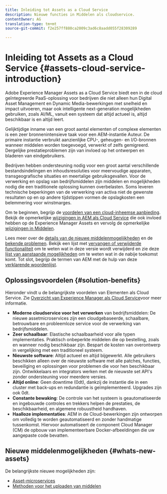 ```yaml
---
title: Inleiding tot Assets as a Cloud Service
description: Nieuwe functies in Middelen als cloudservice.
contentOwner: AG
translation-type: tm+mt
source-git-commit: f2e257ff880ca2009c3ad6c8aadd055f28309289

---
```



# Inleiding tot Assets as a Cloud Service {#assets-cloud-service-introduction}

<!-- Need review information from gklebus -->

Adobe Experience Manager Assets as a Cloud Service biedt een in de cloud geïntegreerde PaaS-oplossing voor bedrijven die niet alleen hun Digital Asset Management en Dynamic Media-bewerkingen met snelheid en impact uitvoeren, maar ook intelligente next-generation mogelijkheden gebruiken, zoals AI/ML, vanuit een systeem dat altijd actueel is, altijd beschikbaar is en altijd leert.

Gelijktijdige inname van een groot aantal elementen of complexe elementen is een zeer bronnenintensieve taak voor een AEM-instantie Auteur. De primaire instantie verbruikt aanzienlijke CPU-, geheugen- en I/O-bronnen wanneer middelen worden toegevoegd, verwerkt of zelfs gemigreerd. Dergelijke prestatieproblemen zijn van invloed op het ontwerpen en bladeren van eindgebruikers.

Bedrijven hebben ondersteuning nodig voor een groot aantal verschillende bestandsindelingen en inhoudsresoluties voor meervoudige apparaten, transgeografische situaties en meertalige gebruiksgevallen. Voor de verwerking en opslag van bedrijfsmiddelen zijn middelen en mogelijkheden nodig die een traditionele oplossing kunnen overbelasten. Soms leveren technische beperkingen van de verwerking van activa niet de gewenste resultaten op en op andere tijdstippen vormen de opslagkosten een belemmering voor winstmarges.

Om te beginnen, begrijp de [voordelen van een cloud-inheemse aanbieding](#solution-benefits). Bekijk de opmerkelijke [wijzigingen in AEM als Cloud Service](/help/release-notes/aem-cloud-changes.md) die ook invloed hebben op de Experience Manager Assets en vervolg de opmerkelijke [wijzigingen in Middelen](/help/assets/assets-cloud-changes.md).

Lees meer over de [details van de nieuwe middelenmogelijkheden](#whats-new-assets) en de [bekende problemen](/help/release-notes/known-issues.md). Bekijk een lijst met [vervangen of verwijderde functionaliteit](/help/release-notes/deprecated-removed-features.md) om te weten wat in deze versie wordt verwijderd en zie deze [lijst van aanstaande mogelijkheden](/help/release-notes/known-issues.md#upcoming-assets-capabilities) om te weten wat in de nabije toekomst komt. Tot slot, begrijp de termen van AEM met de hulp van deze [verklarende woordenlijst](/help/overview/terminology.md).

## Oplossingsvoordelen {#solution-benefits}

Hieronder vindt u de belangrijkste voordelen van Elementen als Cloud Service. Zie [Overzicht van Experience Manager als Cloud Service](/help/overview/introduction.md)voor meer informatie.

* **Moderne cloudservice voor het verwerken** van bedrijfsmiddelen: De nieuwe assetmicroservices zijn een cloudgebaseerde, schaalbare, betrouwbare en probleemloze service voor de verwerking van bedrijfsmiddelen.
* **Zeer schaalbaar**: Elastische schaalbaarheid voor alle typen implementaties. Praktisch onbeperkte middelen die op bestelling, zoals en wanneer nodig beschikbaar zijn. Bespart de kosten van overontwerp in vergelijking met een traditioneel systeem.
* **Nieuwste software**: Altijd actueel en altijd bijgewerkt. Alle gebruikers beschikken alleen over de nieuwste software met alle patches, functies, beveiliging en oplossingen voor problemen die voor hen beschikbaar zijn. Ontwikkelaars en integrators werken met de nieuwste set API&#39;s zonder ondersteuning voor meerdere versies.
* **Altijd online**: Geen downtime (0dt), dankzij de instantie die in een cluster met back-ups en redundantie is geïmplementeerd. Upgrades zijn ook 0dt.
* **Constante bewaking**: De controle van het systeem is geautomatiseerde en ingebouwde controles en trekkers helpen de prestaties, de beschikbaarheid, en algemene robuustheid handhaven.
* **Haalloze implementaties**: AEM in de Cloud-bewerkingen zijn ontworpen om volledig te worden geautomatiseerd en zonder handmatige tussenkomst. Hiervoor automatiseert de component Cloud Manager (CM) de opbouw van implementeerbare Docker-afbeeldingen die uw aangepaste code bevatten.

## Nieuwe middelenmogelijkheden {#whats-new-assets}

De belangrijkste nieuwe mogelijkheden zijn:

* [Asset-microservices](/help/assets/asset-microservices-overview.md)
* [Methoden voor het uploaden van middelen](/help/assets/add-assets.md)
